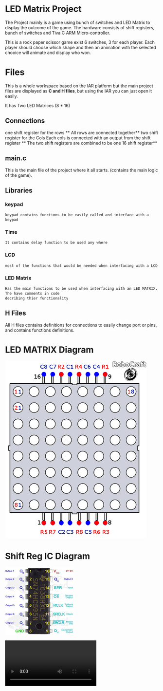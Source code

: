 # LED  Matrix Project

The Project mainly is a game using bunch of switches and LED Matrix to display the outcome of the game. The hardware consists of shift registers, bunch of switches  and Tiva C ARM Micro-controller. 

This is a rock paper scissor game exist 6 switches, 3 for each player.
Each player should choose which shape and then an animation with the selected chooice will animate and display who won.

# Files

This is a whole workspace based on the IAR platform but the main project files are displayed as **C and H files**, but using the IAR you can just open it easily.

It has Two LED Matrices (8 * 16) 
## Connections
one shift register for the rows ** All rows are connected together**
two shift register for the Cols Each cols is connected with an output from the shift register ** The two shift registers are combined to be one 16 shift register**

## main.c

This is the main file of the project where it all starts. (contains the main logic of the game).

## Libraries
### keypad 
	keypad contains functions to be easily called and interface with a keypad
### Time 
	It contains delay function to be used any where
###	LCD 
	most of the functions that would be needed when interfacing with a LCD
### LED Matrix 
	Has the main functions to be used when interfacing with an LED MATRIX. The have comments in code 	
	decribing thier functionality


## H Files
All H files contains definitions for connections to easily change port or pins, and contains functions definitions.

# LED MATRIX Diagram 
![led matrix 8*8](led-matrix-8x8.png)

# Shift Reg IC Diagram 
![led matrix 8*8](shiftReg.png)

![Demo](LED-Matrix-Game.mp4)
